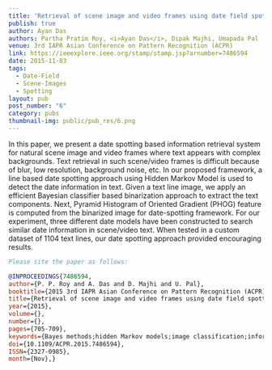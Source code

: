 ```yaml
---
title: 'Retrieval of scene image and video frames using date field spotting'
publish: true
author: Ayan Das
authors: Partha Pratim Roy, <i>Ayan Das</i>, Dipak Majhi, Umapada Pal
venue: 3rd IAPR Asian Conference on Pattern Recognition (ACPR)
link: https://ieeexplore.ieee.org/stamp/stamp.jsp?arnumber=7486594
date: 2015-11-03
tags:
  - Date-Field
  - Scene-Images
  - Spotting
layout: pub
post_number: "6"
category: pubs
thumbnail-img: public/pub_res/6.png
---
```


In this paper, we present a date spotting based information retrieval system for natural scene image and video frames where text appears with complex backgrounds. Text retrieval in such scene/video frames is difficult because of blur, low resolution, background noise, etc. In our proposed framework, a line based date spotting approach using Hidden Markov Model is used to detect the date information in text. Given a text line image, we apply an efficient Bayesian classifier based binarization approach to extract the text components. Next, Pyramid Histogram of Oriented Gradient (PHOG) feature is computed from the binarized image for date-spotting framework. For our experiment, three different date models have been constructed to search similar date information in scene/video text. When tested in a custom dataset of 1104 text lines, our date spotting approach provided encouraging results.

~~~BibTex
Please site the paper as follows:

@INPROCEEDINGS{7486594, 
author={P. P. Roy and A. Das and D. Majhi and U. Pal}, 
booktitle={2015 3rd IAPR Asian Conference on Pattern Recognition (ACPR)}, 
title={Retrieval of scene image and video frames using date field spotting}, 
year={2015}, 
volume={}, 
number={}, 
pages={705-709}, 
keywords={Bayes methods;hidden Markov models;image classification;information retrieval;text detection;video retrieval;video signal processing;natural scene image retrieval;video frame retrieval;date field spotting;date spotting based information retrieval system;complex text background;text retrieval;line based date spotting approach;hidden Markov model;date information detection;text line image;Bayesian classifier based binarization approach;text component extraction;pyramid histogram of oriented gradient feature;PHOG feature;Decision support systems;Hidden Markov models;Pattern recognition;Information retrieval;Image resolution;Noise measurement;Bayes methods}, 
doi={10.1109/ACPR.2015.7486594}, 
ISSN={2327-0985}, 
month={Nov},}
~~~